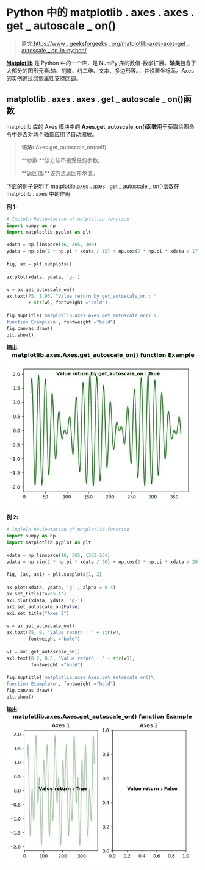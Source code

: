 # Python 中的 matplotlib . axes . axes . get _ autoscale _ on()

> 原文:[https://www . geeksforgeeks . org/matplotlib-axes-axes-get _ autoscale _ on-in-python/](https://www.geeksforgeeks.org/matplotlib-axes-axes-get_autoscale_on-in-python/)

**[Matplotlib](https://www.geeksforgeeks.org/python-introduction-matplotlib/)** 是 Python 中的一个库，是 NumPy 库的数值-数学扩展。**轴类**包含了大部分的图形元素:轴、刻度、线二维、文本、多边形等。，并设置坐标系。Axes 的实例通过回调属性支持回调。

## matplotlib . axes . axes . get _ autoscale _ on()函数

matplotlib 库的 Axes 模块中的 **Axes.get_autoscale_on()函数**用于获取绘图命令中是否对两个轴都应用了自动缩放。

> **语法:** Axes.get_autoscale_on(self)
> 
> **参数:**该方法不接受任何参数。
> 
> **返回值:**该方法返回布尔值。

下面的例子说明了 matplotlib.axes . axes . get _ autoscale _ on()函数在 matplotlib . axes 中的作用:

**例 1:**

```py
# ImpleIn Reviewtation of matplotlib function  
import numpy as np
import matplotlib.pyplot as plt

xdata = np.linspace(16, 365, 300)
ydata = np.sin(2 * np.pi * xdata / 15) + np.cos(2 * np.pi * xdata / 17)

fig, ax = plt.subplots()

ax.plot(xdata, ydata, 'g-')

w = ax.get_autoscale_on()
ax.text(75, 1.95, "Value return by get_autoscale_on : " 
        + str(w), fontweight ="bold")

fig.suptitle('matplotlib.axes.Axes.get_autoscale_on() \
function Example\n', fontweight ="bold")
fig.canvas.draw()
plt.show()
```

**输出:**
![](img/326c4babe00fa87b119dafa03a8e966a.png)

**例 2:**

```py
# ImpleIn Reviewtation of matplotlib function  
import numpy as np
import matplotlib.pyplot as plt

xdata = np.linspace(16, 365, (365-16))
ydata = np.sin(2 * np.pi * xdata / 50) + np.cos(2 * np.pi * xdata / 20)

fig, (ax, ax1) = plt.subplots(1, 2)

ax.plot(xdata, ydata, 'g-', alpha = 0.4)
ax.set_title("Axes 1")
ax1.plot(xdata, ydata, 'g-')
ax1.set_autoscale_on(False)
ax1.set_title("Axes 2")

w = ax.get_autoscale_on()
ax.text(75, 0, "Value return : " + str(w), 
        fontweight ="bold")

w1 = ax1.get_autoscale_on()
ax1.text(0.2, 0.5, "Value return : " + str(w1), 
         fontweight ="bold")

fig.suptitle('matplotlib.axes.Axes.get_autoscale_on()\
function Example\n', fontweight ="bold")
fig.canvas.draw()
plt.show()
```

**输出:**
![](img/c6a27f04bd607bb06e1068290fd7266a.png)